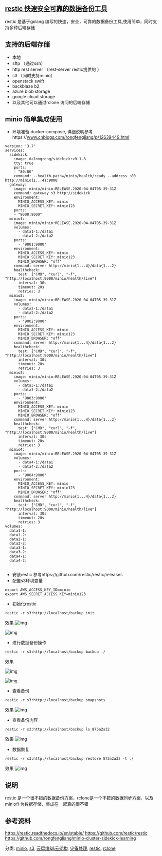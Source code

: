 ## [restic 快速安全可靠的数据备份工具](https://www.cnblogs.com/rongfengliang/p/12639794.html)

restic 是基于golang 编写的快速，安全，可靠的数据备份工具,使用简单，同时支持多种后端存储

## 支持的后端存储

- 本地
- sftp （通过ssh）
- http rest server （rest-server restic提供的 ）
- s3 （同时支持minio）
- openstack swift
- backblaze b2
- azure blob storage
- google cloud storage
- 以及其他可以通过rclone 访问的后端存储

## minio 简单集成使用

- 环境准备
  docker-compose, 详细说明参考https://www.cnblogs.com/rongfengliang/p/12639449.html

```
version: '3.7'
services:
  sidekick:
    image: dalongrong/sidekick:v0.1.8
    tty: true
    ports:
    - "80:80"
    command: --health-path=/minio/health/ready --address :80 http://minio{1...4}:9000
  gateway:
    image: minio/minio:RELEASE.2020-04-04T05-39-31Z
    command: gateway s3 http://sidekick
    environment:
      MINIO_ACCESS_KEY: minio
      MINIO_SECRET_KEY: minio123
    ports:
    - "9000:9000"
  minio1:
    image: minio/minio:RELEASE.2020-04-04T05-39-31Z
    volumes:
      - data1-1:/data1
      - data1-2:/data2
    ports:
      - "9001:9000"
    environment:
      MINIO_ACCESS_KEY: minio
      MINIO_SECRET_KEY: minio123
      MINIO_BROWSER: "off"
    command: server http://minio{1...4}/data{1...2}
    healthcheck:
      test: ["CMD", "curl", "-f", "http://localhost:9000/minio/health/live"]
      interval: 30s
      timeout: 20s
      retries: 3
  minio2:
    image: minio/minio:RELEASE.2020-04-04T05-39-31Z
    volumes:
      - data2-1:/data1
      - data2-2:/data2
    ports:
      - "9002:9000"
    environment:
      MINIO_ACCESS_KEY: minio
      MINIO_SECRET_KEY: minio123
      MINIO_BROWSER: "off"
    command: server http://minio{1...4}/data{1...2}
    healthcheck:
      test: ["CMD", "curl", "-f", "http://localhost:9000/minio/health/live"]
      interval: 30s
      timeout: 20s
      retries: 3
  minio3:
    image: minio/minio:RELEASE.2020-04-04T05-39-31Z
    volumes:
      - data3-1:/data1
      - data3-2:/data2
    ports:
      - "9003:9000"
    environment:
      MINIO_ACCESS_KEY: minio
      MINIO_SECRET_KEY: minio123
      MINIO_BROWSER: "off"
    command: server http://minio{1...4}/data{1...2}
    healthcheck:
      test: ["CMD", "curl", "-f", "http://localhost:9000/minio/health/live"]
      interval: 30s
      timeout: 20s
      retries: 3
  minio4:
    image: minio/minio:RELEASE.2020-04-04T05-39-31Z
    volumes:
      - data4-1:/data1
      - data4-2:/data2
    ports:
      - "9004:9000"
    environment:
      MINIO_ACCESS_KEY: minio
      MINIO_SECRET_KEY: minio123
      MINIO_BROWSER: "off"
    command: server http://minio{1...4}/data{1...2}
    healthcheck:
      test: ["CMD", "curl", "-f", "http://localhost:9000/minio/health/live"]
      interval: 30s
      timeout: 20s
      retries: 3
volumes:
  data1-1:
  data1-2:
  data2-1:
  data2-2:
  data3-1:
  data3-2:
  data4-1:
  data4-2:
 
```

- 安装restic
  参考https://github.com/restic/restic/releases
- 配置s3环境变量

 

```
export AWS_ACCESS_KEY_ID=minio
export AWS_SECRET_ACCESS_KEY=minio123
```

- 初始化restic

```
restic -r s3:http://localhost/backup init
```

效果
![img](https://img2020.cnblogs.com/blog/562987/202004/562987-20200405230036517-1902456900.png)

 

 


![img](https://img2020.cnblogs.com/blog/562987/202004/562987-20200405230046044-1031489580.png)

 

 

- 进行数据备份操作

```
restic -r s3:http://localhost/backup backup ./
```

效果

![img](https://img2020.cnblogs.com/blog/562987/202004/562987-20200405230103044-1198671513.png)

 

 

![img](https://img2020.cnblogs.com/blog/562987/202004/562987-20200405230114689-1749844830.png)

 

 

- 查看备份

 

```
restic -r s3:http://localhost/backup snapshots
```

效果
![img](https://img2020.cnblogs.com/blog/562987/202004/562987-20200405230131583-259764964.png)

 

 

- 查看备份内容

 

```
restic -r s3:http://localhost/backup ls 875a2a32
```

效果
![img](https://img2020.cnblogs.com/blog/562987/202004/562987-20200405230147672-1087584043.png)

 

 

- 数据恢复

 

```
restic -r s3:http://localhost/backup restore 875a2a32 -t ./
```

效果
![img](https://img2020.cnblogs.com/blog/562987/202004/562987-20200405230206138-1849088000.png)

 

 

## 说明

restic 是一个很不错的数据备份方案，rclone是一个不错的数据同步方案，以及minio作为数据存储，集成在一起真的很不错

## 参考资料

https://restic.readthedocs.io/en/stable/
https://github.com/restic/restic
https://github.com/rongfengliang/minio-cluster-sidekick-learning

分类: [minio](https://www.cnblogs.com/rongfengliang/category/1094244.html), [s3](https://www.cnblogs.com/rongfengliang/category/1094245.html), [云运维&&云架构](https://www.cnblogs.com/rongfengliang/category/1107309.html), [灾备处理](https://www.cnblogs.com/rongfengliang/category/1468563.html), [restic](https://www.cnblogs.com/rongfengliang/category/1690424.html), [rclone](https://www.cnblogs.com/rongfengliang/category/1690447.html)